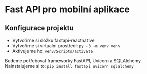 # Fast API pro mobilní aplikace
## Konfigurace projektu
* Vytvořime si složku fastapi-reactnative
*  Vytvořime si virtualní prostředí: `py -3 -m venv venv`
*   Aktivujeme ho: `venv/Scripts/activate`

Budeme potřebovat frameworky FastAPI, Uvicorn a SQLAlchemy.
Nainstalujeme si to: `pip install fastapi uvicorn sqlalchemy`
